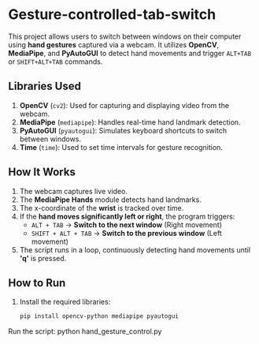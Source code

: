 # Gesture-controlled-tab-switch

This project allows users to switch between windows on their computer using **hand gestures** captured via a webcam. It utilizes **OpenCV**, **MediaPipe**, and **PyAutoGUI** to detect hand movements and trigger `ALT+TAB` or `SHIFT+ALT+TAB` commands.

## Libraries Used

1. **OpenCV** (`cv2`): Used for capturing and displaying video from the webcam.
2. **MediaPipe** (`mediapipe`): Handles real-time hand landmark detection.
3. **PyAutoGUI** (`pyautogui`): Simulates keyboard shortcuts to switch between windows.
4. **Time** (`time`): Used to set time intervals for gesture recognition.

## How It Works

1. The webcam captures live video.
2. The **MediaPipe Hands** module detects hand landmarks.
3. The x-coordinate of the **wrist** is tracked over time.
4. If the **hand moves significantly left or right**, the program triggers:
   - `ALT + TAB` → **Switch to the next window** (Right movement)
   - `SHIFT + ALT + TAB` → **Switch to the previous window** (Left movement)
5. The script runs in a loop, continuously detecting hand movements until **'q'** is pressed.

## How to Run

1. Install the required libraries:
   ```bash
   pip install opencv-python mediapipe pyautogui
Run the script:
python hand_gesture_control.py
